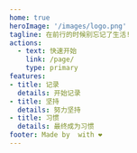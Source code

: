 ```yaml
---
home: true
heroImage: '/images/logo.png'
tagline: 在前行的时候别忘记了生活!
actions:
  - text: 快速开始
    link: /page/
    type: primary
features:
- title: 记录
  details: 开始记录
- title: 坚持
  details: 努力坚持
- title: 习惯
  details: 最终成为习惯
footer: Made by  with ❤️
---
```

